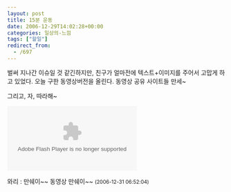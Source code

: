 ```yaml
---
layout: post
title: 15분 운동
date: 2006-12-29T14:02:28+00:00
categories: 일상의-느낌
tags: ["할일"]
redirect_from:
  - /697
---
```


벌써 지나간 이슈일 것 같긴하지만, 친구가 얼마전에 텍스트+이미지를 주어서 고맙게 하고 있었다. 오늘 구한 동영상버전을 올린다. 동영상 공유 사이트들 만세~

그리고, 자, 따라해~

<embed loop="true" menu="false" quality="high" type="application/x-shockwave-flash" pluginspage="http://www.macromedia.com/shockwave/download/index.cgi?P1_Prod_Version=ShockwaveFlash" src="http://dory.mncast.com/mncHMovie.swf?movieID=10007469820061009120905"></embed>
<div id=comments>
<div class=comment>
<!--- cmt:1089 --->
<!--- mail: --->
<!--- parent:0 --->
와리 : 
만쉐이~~ 동영상 만쉐이~~
 <small>(2006-12-31 06:52:04)</small>
</div>
</div>
